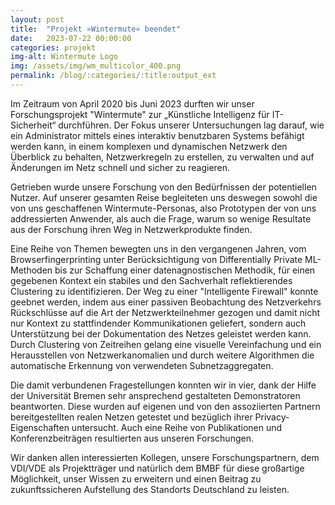 ```yaml
---
layout: post
title:  "Projekt »Wintermute« beendet"
date:   2023-07-22 00:00:00
categories: projekt
img-alt: Wintermute Logo
img: /assets/img/wm_multicolor_400.png
permalink: /blog/:categories/:title:output_ext
---
```


Im Zeitraum von April 2020 bis Juni 2023 durften wir unser Forschungsprojekt "Wintermute" zur „Künstliche Intelligenz für IT-Sicherheit“ durchführen. Der Fokus unserer Untersuchungen lag darauf, wie ein Administrator mittels eines interaktiv benutzbaren Systems befähigt werden kann, in einem komplexen und dynamischen Netzwerk den Überblick zu behalten, Netzwerkregeln zu erstellen, zu verwalten und auf Änderungen im Netz schnell und sicher zu reagieren.

Getrieben wurde unsere Forschung von den Bedürfnissen der potentiellen Nutzer. Auf unserer gesamten Reise begleiteten uns deswegen sowohl die von uns geschaffenen Wintermute-Personas, also Prototypen der von uns addressierten Anwender, als auch die Frage, warum so wenige Resultate aus der Forschung ihren Weg in Netzwerkprodukte finden.

Eine Reihe von Themen bewegten uns in den vergangenen Jahren, vom Browserfingerprinting unter Berücksichtigung von Differentially Private ML-Methoden bis zur Schaffung einer datenagnostischen Methodik, für einen gegebenen Kontext ein stabiles und den Sachverhalt reflektierendes Clustering zu identifizieren. Der Weg zu einer "Intelligente  Firewall" konnte geebnet werden, indem aus einer passiven Beobachtung des Netzverkehrs Rückschlüsse auf die Art der Netzwerkteilnehmer gezogen und damit nicht nur Kontext zu stattfindender Kommunikationen geliefert, sondern auch Unterstützung bei der Dokumentation des Netzes geleistet werden kann. Durch Clustering von Zeitreihen gelang eine visuelle Vereinfachung und ein Herausstellen von Netzwerkanomalien und durch weitere Algorithmen die automatische Erkennung von verwendeten Subnetzaggregaten.

Die damit verbundenen Fragestellungen konnten wir in vier, dank der Hilfe der Universität Bremen sehr ansprechend gestalteten Demonstratoren beantworten. Diese wurden auf eigenen und von den assoziierten Partnern bereitgestellten realen Netzen getestet und bezüglich ihrer Privacy-Eigenschaften untersucht. Auch eine Reihe von Publikationen und Konferenzbeiträgen resultierten aus unseren Forschungen.

Wir danken allen interessierten Kollegen, unsere Forschungspartnern, dem VDI/VDE als Projektträger und natürlich dem BMBF für diese großartige Möglichkeit, unser Wissen zu erweitern und einen Beitrag zu zukunftssicheren Aufstellung des Standorts Deutschland zu leisten.
